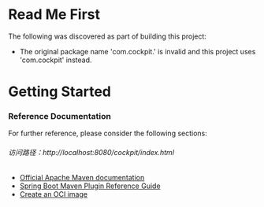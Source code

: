# Read Me First
The following was discovered as part of building this project:

* The original package name 'com.cockpit.' is invalid and this project uses 'com.cockpit' instead.

# Getting Started

### Reference Documentation
For further reference, please consider the following sections:

###### 访问路径：http://localhost:8080/cockpit/index.html

* [Official Apache Maven documentation](https://maven.apache.org/guides/index.html)
* [Spring Boot Maven Plugin Reference Guide](https://docs.spring.io/spring-boot/docs/2.3.6.RELEASE/maven-plugin/reference/html/)
* [Create an OCI image](https://docs.spring.io/spring-boot/docs/2.3.6.RELEASE/maven-plugin/reference/html/#build-image)

